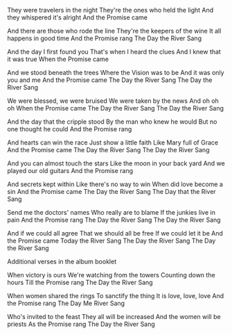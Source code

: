 They were travelers in the night
They're the ones who held the light
And they whispered it's alright
And the Promise came

And there are those who rode the line
They're the keepers of the wine
It all happens in good time
And the Promise rang
The Day the River Sang

And the day I first found you
That's when I heard the clues
And I knew that it was true
When the Promise came

And we stood beneath the trees
Where the Vision was to be
And it was only you and me
And the Promise came
The Day the River Sang
The Day the River Sang

We were blessed, we were bruised
We were taken by the news
And oh oh oh
When the Promise came
The Day the River Sang
The Day the River Sang

And the day that the cripple stood
By the man who knew he would
But no one thought he could
And the Promise rang

And hearts can win the race
Just show a little faith
Like Mary full of Grace
And the Promise came
The Day the River Sang
The Day the River Sang

And you can almost touch the stars
Like the moon in your back yard
And we played our old guitars
And the Promise rang

And secrets kept within
Like there's no way to win
When did love become a sin
And the Promise came
The Day the River Sang
The Day that the River Sang

Send me the doctors' names
Who really are to blame
If the junkies live in pain
And the Promise rang
The Day the River Sang
The Day the River Sang

And if we could all agree
That we should all be free
If we could let it be
And the Promise came
Today the River Sang
The Day the River Sang
The Day the River Sang


Additional verses in the album booklet

When victory is ours
We're watching from the towers
Counting down the hours
Till the Promise rang
The Day the River Sang

When women shared the rings
To sanctify the thing
It is love, love, love
And the Promise rang
The Day Me River Sang

Who's invited to the feast
They all will be increased
And the women will be priests
As the Promise rang
The Day the River Sang
